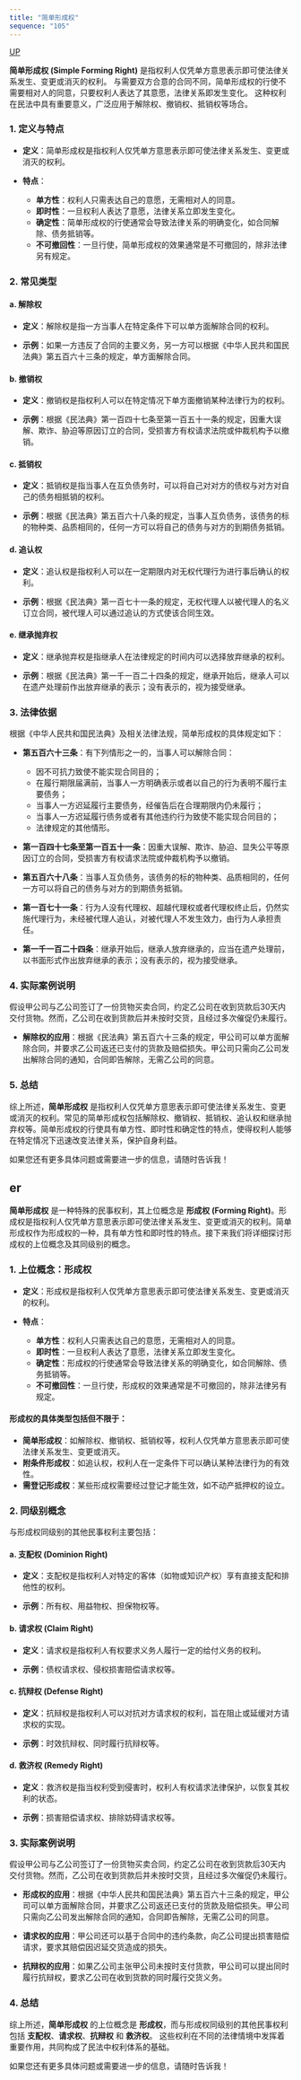 ```yaml
---
title: "简单形成权"
sequence: "105"
---
```


[UP](/law/civil-law-index.html)

**简单形成权 (Simple Forming Right)** 是指权利人仅凭单方意思表示即可使法律关系发生、变更或消灭的权利。
与需要双方合意的合同不同，简单形成权的行使不需要相对人的同意，只要权利人表达了其意愿，法律关系即发生变化。
这种权利在民法中具有重要意义，广泛应用于解除权、撤销权、抵销权等场合。

### 1. **定义与特点**

- **定义**：简单形成权是指权利人仅凭单方意思表示即可使法律关系发生、变更或消灭的权利。
  
- **特点**：
  - **单方性**：权利人只需表达自己的意愿，无需相对人的同意。
  - **即时性**：一旦权利人表达了意愿，法律关系立即发生变化。
  - **确定性**：简单形成权的行使通常会导致法律关系的明确变化，如合同解除、债务抵销等。
  - **不可撤回性**：一旦行使，简单形成权的效果通常是不可撤回的，除非法律另有规定。

### 2. **常见类型**

#### a. **解除权**
- **定义**：解除权是指一方当事人在特定条件下可以单方面解除合同的权利。
  
- **示例**：如果一方违反了合同的主要义务，另一方可以根据《中华人民共和国民法典》第五百六十三条的规定，单方面解除合同。

#### b. **撤销权**
- **定义**：撤销权是指权利人可以在特定情况下单方面撤销某种法律行为的权利。
  
- **示例**：根据《民法典》第一百四十七条至第一百五十一条的规定，因重大误解、欺诈、胁迫等原因订立的合同，受损害方有权请求法院或仲裁机构予以撤销。

#### c. **抵销权**
- **定义**：抵销权是指当事人在互负债务时，可以将自己对对方的债权与对方对自己的债务相抵销的权利。
  
- **示例**：根据《民法典》第五百六十八条的规定，当事人互负债务，该债务的标的物种类、品质相同的，任何一方可以将自己的债务与对方的到期债务抵销。

#### d. **追认权**
- **定义**：追认权是指权利人可以在一定期限内对无权代理行为进行事后确认的权利。
  
- **示例**：根据《民法典》第一百七十一条的规定，无权代理人以被代理人的名义订立合同，被代理人可以通过追认的方式使该合同生效。

#### e. **继承抛弃权**
- **定义**：继承抛弃权是指继承人在法律规定的时间内可以选择放弃继承的权利。
  
- **示例**：根据《民法典》第一千一百二十四条的规定，继承开始后，继承人可以在遗产处理前作出放弃继承的表示；没有表示的，视为接受继承。

### 3. **法律依据**

根据《中华人民共和国民法典》及相关法律法规，简单形成权的具体规定如下：

- **第五百六十三条**：有下列情形之一的，当事人可以解除合同：
  - 因不可抗力致使不能实现合同目的；
  - 在履行期限届满前，当事人一方明确表示或者以自己的行为表明不履行主要债务；
  - 当事人一方迟延履行主要债务，经催告后在合理期限内仍未履行；
  - 当事人一方迟延履行债务或者有其他违约行为致使不能实现合同目的；
  - 法律规定的其他情形。

- **第一百四十七条至第一百五十一条**：因重大误解、欺诈、胁迫、显失公平等原因订立的合同，受损害方有权请求法院或仲裁机构予以撤销。

- **第五百六十八条**：当事人互负债务，该债务的标的物种类、品质相同的，任何一方可以将自己的债务与对方的到期债务抵销。

- **第一百七十一条**：行为人没有代理权、超越代理权或者代理权终止后，仍然实施代理行为，未经被代理人追认，对被代理人不发生效力，由行为人承担责任。

- **第一千一百二十四条**：继承开始后，继承人放弃继承的，应当在遗产处理前，以书面形式作出放弃继承的表示；没有表示的，视为接受继承。

### 4. **实际案例说明**

假设甲公司与乙公司签订了一份货物买卖合同，约定乙公司在收到货款后30天内交付货物。然而，乙公司在收到货款后并未按时交货，且经过多次催促仍未履行。

- **解除权的应用**：根据《民法典》第五百六十三条的规定，甲公司可以单方面解除合同，并要求乙公司返还已支付的货款及赔偿损失。甲公司只需向乙公司发出解除合同的通知，合同即告解除，无需乙公司的同意。

### 5. **总结**

综上所述，**简单形成权** 是指权利人仅凭单方意思表示即可使法律关系发生、变更或消灭的权利。常见的简单形成权包括解除权、撤销权、抵销权、追认权和继承抛弃权等。简单形成权的行使具有单方性、即时性和确定性的特点，使得权利人能够在特定情况下迅速改变法律关系，保护自身利益。

如果您还有更多具体问题或需要进一步的信息，请随时告诉我！

## er

**简单形成权** 是一种特殊的民事权利，其上位概念是 **形成权 (Forming Right)**。形成权是指权利人仅凭单方意思表示即可使法律关系发生、变更或消灭的权利。简单形成权作为形成权的一种，具有单方性和即时性的特点。接下来我们将详细探讨形成权的上位概念及其同级别的概念。

### 1. **上位概念：形成权**

- **定义**：形成权是指权利人仅凭单方意思表示即可使法律关系发生、变更或消灭的权利。

- **特点**：
  - **单方性**：权利人只需表达自己的意愿，无需相对人的同意。
  - **即时性**：一旦权利人表达了意愿，法律关系立即发生变化。
  - **确定性**：形成权的行使通常会导致法律关系的明确变化，如合同解除、债务抵销等。
  - **不可撤回性**：一旦行使，形成权的效果通常是不可撤回的，除非法律另有规定。

#### 形成权的具体类型包括但不限于：

- **简单形成权**：如解除权、撤销权、抵销权等，权利人仅凭单方意思表示即可使法律关系发生、变更或消灭。
- **附条件形成权**：如追认权，权利人在一定条件下可以确认某种法律行为的有效性。
- **需登记形成权**：某些形成权需要经过登记才能生效，如不动产抵押权的设立。

### 2. **同级别概念**

与形成权同级别的其他民事权利主要包括：

#### a. **支配权 (Dominion Right)**
- **定义**：支配权是指权利人对特定的客体（如物或知识产权）享有直接支配和排他性的权利。

- **示例**：所有权、用益物权、担保物权等。

#### b. **请求权 (Claim Right)**
- **定义**：请求权是指权利人有权要求义务人履行一定的给付义务的权利。

- **示例**：债权请求权、侵权损害赔偿请求权等。

#### c. **抗辩权 (Defense Right)**
- **定义**：抗辩权是指权利人可以对抗对方请求权的权利，旨在阻止或延缓对方请求权的实现。

- **示例**：时效抗辩权、同时履行抗辩权等。

#### d. **救济权 (Remedy Right)**
- **定义**：救济权是指当权利受到侵害时，权利人有权请求法律保护，以恢复其权利的状态。

- **示例**：损害赔偿请求权、排除妨碍请求权等。

### 3. **实际案例说明**

假设甲公司与乙公司签订了一份货物买卖合同，约定乙公司在收到货款后30天内交付货物。然而，乙公司在收到货款后并未按时交货，且经过多次催促仍未履行。

- **形成权的应用**：根据《中华人民共和国民法典》第五百六十三条的规定，甲公司可以单方面解除合同，并要求乙公司返还已支付的货款及赔偿损失。甲公司只需向乙公司发出解除合同的通知，合同即告解除，无需乙公司的同意。

- **请求权的应用**：甲公司还可以基于合同中的违约条款，向乙公司提出损害赔偿请求，要求其赔偿因迟延交货造成的损失。

- **抗辩权的应用**：如果乙公司主张甲公司未按时支付货款，甲公司可以提出同时履行抗辩权，要求乙公司在收到货款的同时履行交货义务。

### 4. **总结**

综上所述，**简单形成权** 的上位概念是 **形成权**，而与形成权同级别的其他民事权利包括 **支配权**、**请求权**、**抗辩权** 和 **救济权**。
这些权利在不同的法律情境中发挥着重要作用，共同构成了民法中权利体系的基础。

如果您还有更多具体问题或需要进一步的信息，请随时告诉我！
